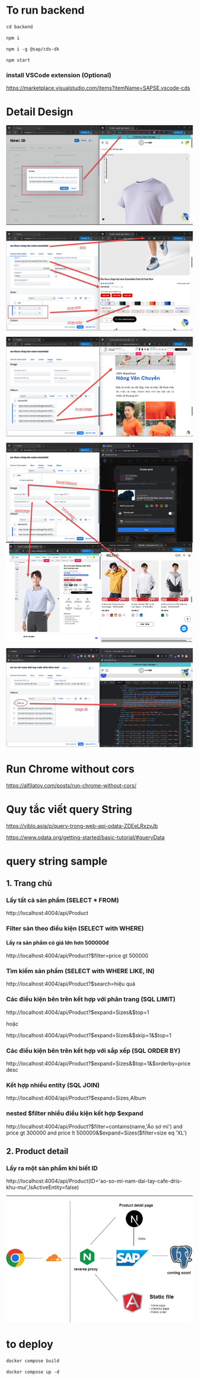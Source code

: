 # To run backend

```
cd backend
```

```
npm i
```

```
npm i -g @sap/cds-dk
```

```
npm start
```


### install VSCode extension (Optional)

https://marketplace.visualstudio.com/items?itemName=SAPSE.vscode-cds


# Detail Design


![alt text](https://github.com/Thanh-Bao/clothingShop/blob/main/docs/1.png?raw=true)

![alt text](https://github.com/Thanh-Bao/clothingShop/blob/main/docs/2.png?raw=true)

![alt text](https://github.com/Thanh-Bao/clothingShop/blob/main/docs/4.png?raw=true)

![alt text](https://github.com/Thanh-Bao/clothingShop/blob/main/docs/5.png?raw=true)

![alt text](https://github.com/Thanh-Bao/clothingShop/blob/main/docs/3.png?raw=true)

# Run Chrome without cors

https://alfilatov.com/posts/run-chrome-without-cors/

# Quy tắc viết query String

https://viblo.asia/p/query-trong-web-api-odata-ZDEeLRxzvJb

https://www.odata.org/getting-started/basic-tutorial/#queryData

# query string sample

## 1. Trang chủ
### Lấy tất cả sản phẩm (SELECT * FROM)

http://localhost:4004/api/Product

### Filter sản theo điều kiện (SELECT with WHERE)

#### Lấy ra sản phẩm có giá lớn hơn 500000đ

http://localhost:4004/api/Product?$filter=price gt 500000

### Tìm kiếm sản phẩm (SELECT with WHERE LIKE, IN)

http://localhost:4004/api/Product?$search=hiệu quả

### Các điều kiện bên trên kết hợp với phân trang (SQL LIMIT)

http://localhost:4004/api/Product?$expand=Sizes&$top=1

hoặc

http://localhost:4004/api/Product?$expand=Sizes&$skip=1&$top=1

### Các điều kiện bên trên kết hợp với sắp xếp (SQL ORDER BY)

http://localhost:4004/api/Product?$expand=Sizes&$top=1&$orderby=price desc

### Kết hợp nhiều entity (SQL JOIN)

http://localhost:4004/api/Product?$expand=Sizes,Album

### nested $filter nhiều điều kiện kết hợp $expand

http://localhost:4004/api/Product?$filter=contains(name,'Áo sơ mi') and price gt 300000 and price lt 500000&$expand=Sizes($filter=size eq 'XL')

## 2. Product detail

### Lấy ra một sản phẩm khi biết ID 

http://localhost:4004/api/Product(ID='ao-so-mi-nam-dai-tay-cafe-dris-khu-mui',IsActiveEntity=false)

_______________________________________________________________________________


![alt text](https://github.com/Thanh-Bao/clothingShop/blob/main/docs/6.jpg?raw=true)


# to deploy 

```
docker compose build
```

```
docker compose up -d
```





